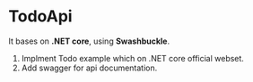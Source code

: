 # TodoApi
It bases on **.NET core**, using **Swashbuckle**.

1. Implment Todo example which on .NET core official webset.
2. Add swagger for api documentation.
